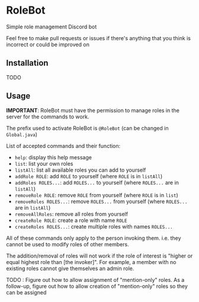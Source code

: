 # RoleBot
Simple role management Discord bot

Feel free to make pull requests or issues if there's anything that you think is incorrect or could be improved on

## Installation
TODO

## Usage
**IMPORTANT**: RoleBot must have the permission to  manage roles in the server for the commands to work.

The prefix used to activate RoleBot is `@RoleBot` (can be changed in `Global.java`)

List of accepted commands and their function:
- `help`: display this help message
- `list`: list your own roles
- `listAll`: list all available roles you can add to yourself
- `addRole ROLE`: add `ROLE` to yourself (where `ROLE` is in `listAll`)
- `addRoles ROLES...`: add `ROLES...` to yourself (where `ROLES...` are in `listAll`)
- `removeRole ROLE`: remove `ROLE` from yourself (where `ROLE` is in `list`)
- `removeRoles ROLES...`: remove `ROLES...` from yourself (where `ROLES...` are in `listAll`)
- `removeAllRoles`: remove all roles from yourself
- `createRole ROLE`: create a role with name `ROLE`
- `createRoles ROLES...`: create multiple roles with names `ROLES...`

All of these commands only apply to the person invoking them. i.e. they cannot be used to modify roles of other members.

The addition/removal of roles will not work if the role of interest is "higher or equal highest role than [the invoker]". For example, a member with no existing roles cannot give themselves an admin role. 

TODO : Figure out how to allow assignment of "mention-only" roles. As a follow-up, figure out how to allow creation of "mention-only" roles so they can be assigned
